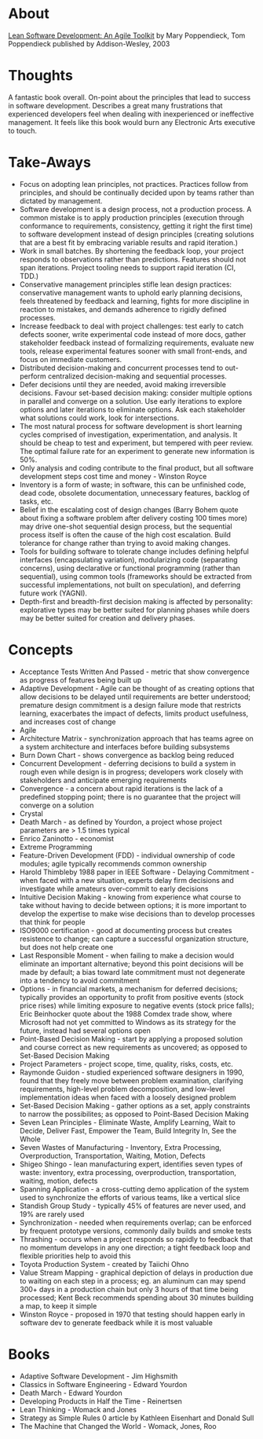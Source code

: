 
# About

[Lean Software Development: An Agile Toolkit](https://books.google.ca/books?id=IJ1gAgAAQBAJ)
by Mary Poppendieck, Tom Poppendieck
published by Addison-Wesley, 2003

# Thoughts

A fantastic book overall. On-point about the principles that lead to success in software development. Describes a great many frustrations that experienced developers feel when dealing with inexperienced or ineffective management. It feels like this book would burn any Electronic Arts executive to touch.

# Take-Aways

* Focus on adopting lean principles, not practices. Practices follow from principles, and should be continually decided upon by teams rather than dictated by management.
* Software development is a design process, not a production process. A common mistake is to apply production principles (execution through conformance to requirements, consistency, getting it right the first time) to software development instead of design principles (creating solutions that are a best fit by embracing variable results and rapid iteration.)
* Work in small batches. By shortening the feedback loop, your project responds to observations rather than predictions. Features should not span iterations. Project tooling needs to support rapid iteration (CI, TDD.)
* Conservative management principles stifle lean design practices: conservative management wants to uphold early planning decisions, feels threatened by feedback and learning, fights for more discipline in reaction to mistakes, and demands adherence to rigidly defined processes.
* Increase feedback to deal with project challenges: test early to catch defects sooner, write experimental code instead of more docs, gather stakeholder feedback instead of formalizing requirements, evaluate new tools, release experimental features sooner with small front-ends, and focus on immediate customers.
* Distributed decision-making and concurrent processes tend to out-perform centralized decision-making and sequential processes.
* Defer decisions until they are needed, avoid making irreversible decisions. Favour set-based decision making: consider multiple options in parallel and converge on a solution. Use early iterations to explore options and later iterations to eliminate options. Ask each stakeholder what solutions could work, look for intersections.
* The most natural process for software development is short learning cycles comprised of investigation, experimentation, and analysis. It should be cheap to test and experiment, but tempered with peer review. The optimal failure rate for an experiment to generate new information is 50%.
* Only analysis and coding contribute to the final product, but all software development steps cost time and money - Winston Royce
* Inventory is a form of waste; in software, this can be unfinished code, dead code, obsolete documentation, unnecessary features, backlog of tasks, etc.
* Belief in the escalating cost of design changes (Barry Bohem quote about fixing a software problem after delivery costing 100 times more) may drive one-shot sequential design process, but the sequential process itself is often the cause of the high cost escalation. Build tolerance for change rather than trying to avoid making changes.
* Tools for building software to tolerate change includes defining helpful interfaces (encapsulating variation), modularizing code (separating concerns), using declarative or functional programming (rather than sequential), using common tools (frameworks should be extracted from successful implementations, not built on speculation), and deferring future work (YAGNI).
* Depth-first and breadth-first decision making is affected by personality: explorative types may be better suited for planning phases while doers may be better suited for creation and delivery phases.

# Concepts

* Acceptance Tests Written And Passed - metric that show convergence as progress of features being built up
* Adaptive Development - Agile can be thought of as creating options that allow decisions to be delayed until requirements are better understood; premature design commitment is a design failure mode that restricts learning, exacerbates the impact of defects, limits product usefulness, and increases cost of change
* Agile
* Architecture Matrix - synchronization approach that has teams agree on a system architecture and interfaces before building subsystems
* Burn Down Chart - shows convergence as backlog being reduced
* Concurrent Development - deferring decisions to build a system in rough even while design is in progress; developers work closely with stakeholders and anticipate emerging requirements
* Convergence - a concern about rapid iterations is the lack of a predefined stopping point; there is no guarantee that the project will converge on a solution
* Crystal
* Death March - as defined by Yourdon, a project whose project parameters are > 1.5 times typical
* Enrico Zaninotto - economist
* Extreme Programming
* Feature-Driven Development (FDD) - individual ownership of code modules; agile typically recommends common ownership
* Harold Thimbleby 1988 paper in IEEE Software - Delaying Commitment - when faced with a new situation, experts delay firm decisions and investigate while amateurs over-commit to early decisions
* Intuitive Decision Making - knowing from experience what course to take without having to decide between options; it is more important to develop the expertise to make wise decisions than to develop processes that think for people
* ISO9000 certification - good at documenting process but creates resistence to change; can capture a successful organization structure, but does not help create one
* Last Responsible Moment - when failing to make a decision would eliminate an important alternative; beyond this point decisions will be made by default; a bias toward late commitment must not degenerate into a tendency to avoid commitment
* Options - in financial markets, a mechanism for deferred decisions; typically provides an opportunity to profit from positive events (stock price rises) while limiting exposure to negative events (stock price falls); Eric Beinhocker quote about the 1988 Comdex trade show, where Microsoft had not yet committed to Windows as its strategy for the future, instead had several options open
* Point-Based Decision Making - start by applying a proposed solution and course correct as new requirements as uncovered; as opposed to Set-Based Decision Making
* Project Parameters - project scope, time, quality, risks, costs, etc.
* Raymonde Guidon - studied experienced software designers in 1990, found that they freely move between problem examination, clarifying requirements, high-level problem decomposition, and low-level implementation ideas when faced with a loosely designed problem
* Set-Based Decision Making - gather options as a set, apply constraints to narrow the possibilites; as opposed to Point-Based Decision Making
* Seven Lean Principles - Eliminate Waste, Amplify Learning, Wait to Decide, Deliver Fast, Empower the Team, Build Integrity In, See the Whole
* Seven Wastes of Manufacturing - Inventory, Extra Processing, Overproduction, Transportation, Waiting, Motion, Defects
* Shigeo Shingo - lean manufacturing expert, identifies seven types of waste: inventory, extra processing, overproduction, transportation, waiting, motion, defects
* Spanning Application - a cross-cutting demo application of the system used to synchronize the efforts of various teams, like a vertical slice
* Standish Group Study - typically 45% of features are never used, and 19% are rarely used
* Synchronization - needed when requirements overlap; can be enforced by frequent prototype versions, commonly daily builds and smoke tests
* Thrashing - occurs when a project responds so rapidly to feedback that no momentum develops in any one direction; a tight feedback loop and flexible priorities help to avoid this
* Toyota Production System - created by Taiichi Ohno
* Value Stream Mapping - graphical depiction of delays in production due to waiting on each step in a process; eg. an aluminum can may spend 300+ days in a production chain but only 3 hours of that time being processed; Kent Beck recommends spending about 30 minutes building a map, to keep it simple
* Winston Royce - proposed in 1970 that testing should happen early in software dev to generate feedback while it is most valuable

# Books

* Adaptive Software Development - Jim Highsmith
* Classics in Software Engineering - Edward Yourdon
* Death March - Edward Yourdon
* Developing Products in Half the Time - Reinertsen
* Lean Thinking - Womack and Jones
* Strategy as Simple Rules 0 article by Kathleen Eisenhart and Donald Sull
* The Machine that Changed the World - Womack, Jones, Roo
